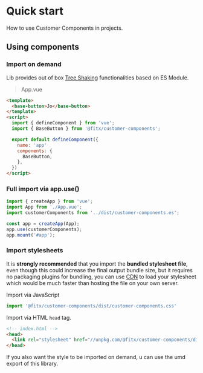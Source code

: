 # Quick start

How to use Customer Components in projects.

## Using components

### Import on demand

Lib provides out of box [Tree Shaking](https://webpack.js.org/guides/tree-shaking/)
functionalities based on ES Module.

> App.vue

```html
<template>
  <base-button>Jo</base-button>
</template>
<script>
  import { defineComponent } from 'vue';
  import { BaseButton } from '@fitx/customer-components';

  export default defineComponent({
    name: 'app'
    components: {
      BaseButton,
    },
  })
</script>
```

### Full import via app.use()

```js
import { createApp } from 'vue';
import App from './App.vue';
import customerComponents from '../dist/customer-components.es';

const app = createApp(App);
app.use(customerComponents);
app.mount('#app');
```

### Import stylesheets

It is **strongly recommended** that you import the **bundled stylesheet file**, even
though this could increase the final output bundle size, but it requires no
packaging plugins for bundling, you can use
[CDN](https://www.cloudflare.com/learning/cdn/what-is-a-cdn/) to load your stylesheet
which would be much faster than hosting the file on your own server.

Import via JavaScript

```js
import '@fitx/customer-components/dist/customer-components.css'
```

Import via HTML `head` tag.

```html
<!-- index.html -->
<head>
  <link rel="stylesheet" href="//unpkg.com/@fitx/customer-components/dist/customer-components.css" />
</head>
```

If you also want the style to be imported on demand, u can use the umd export of this library.

